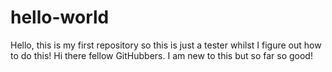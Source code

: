 # hello-world
Hello, this is my first repository so this is just a tester whilst I figure out how to do this!
Hi there fellow GitHubbers. I am new to this but so far so good! 
